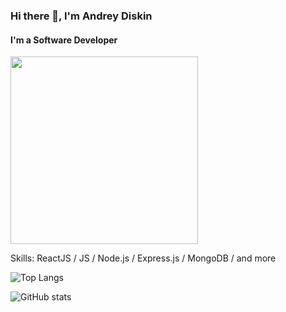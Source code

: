 ### Hi there 👋, I'm Andrey Diskin
#### I'm a Software Developer

<img src="https://cdn.dribbble.com/users/1162077/screenshots/3848914/programmer.gif" width="300"/>

Skills: ReactJS / JS / Node.js / Express.js / MongoDB / and more
  

![Top Langs](https://github-readme-stats.vercel.app/api/top-langs/?username=andreydiskin&theme=tokyonight)

![GitHub stats](https://github-readme-stats.vercel.app/api?username=andreydiskin&show_icons=true)  





